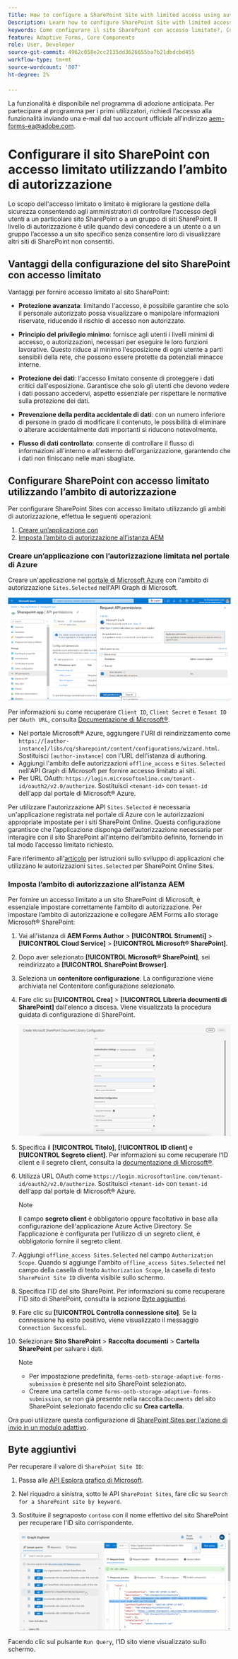 ```yaml
---
Title: How to configure a SharePoint Site with limited access using authorization scope?
Description: Learn how to configure SharePoint Site with limited access using the authorization scope.
keywords: Come configurare il sito SharePoint con accesso limitato?, Configurare SharePoint con accesso limitato, Utilizzare l'ambito di autorizzazione per limitare l'accesso al sito SharePoint.
feature: Adaptive Forms, Core Components
role: User, Developer
source-git-commit: 4962c058e2cc2135dd3626655ba7b21dbdcbd455
workflow-type: tm+mt
source-wordcount: '807'
ht-degree: 2%

---
```



<span class="preview"> La funzionalità è disponibile nel programma di adozione anticipata. Per partecipare al programma per i primi utilizzatori, richiedi l’accesso alla funzionalità inviando una e-mail dal tuo account ufficiale all’indirizzo aem-forms-ea@adobe.com. </span>

# Configurare il sito SharePoint con accesso limitato utilizzando l’ambito di autorizzazione

Lo scopo dell&#39;accesso limitato o limitato è migliorare la gestione della sicurezza consentendo agli amministratori di controllare l&#39;accesso degli utenti a un particolare sito SharePoint o a un gruppo di siti SharePoint. Il livello di autorizzazione è utile quando devi concedere a un utente o a un gruppo l’accesso a un sito specifico senza consentire loro di visualizzare altri siti di SharePoint non consentiti.

## Vantaggi della configurazione del sito SharePoint con accesso limitato

Vantaggi per fornire accesso limitato al sito SharePoint:

* **Protezione avanzata**: limitando l&#39;accesso, è possibile garantire che solo il personale autorizzato possa visualizzare o manipolare informazioni riservate, riducendo il rischio di accesso non autorizzato.

* **Principio del privilegio minimo**: fornisce agli utenti i livelli minimi di accesso, o autorizzazioni, necessari per eseguire le loro funzioni lavorative. Questo riduce al minimo l&#39;esposizione di ogni utente a parti sensibili della rete, che possono essere protette da potenziali minacce interne.

* **Protezione dei dati**: l&#39;accesso limitato consente di proteggere i dati critici dall&#39;esposizione. Garantisce che solo gli utenti che devono vedere i dati possano accedervi, aspetto essenziale per rispettare le normative sulla protezione dei dati.

* **Prevenzione della perdita accidentale di dati**: con un numero inferiore di persone in grado di modificare il contenuto, le possibilità di eliminare o alterare accidentalmente dati importanti si riducono notevolmente.

* **Flusso di dati controllato**: consente di controllare il flusso di informazioni all&#39;interno e all&#39;esterno dell&#39;organizzazione, garantendo che i dati non finiscano nelle mani sbagliate.

## Configurare SharePoint con accesso limitato utilizzando l’ambito di autorizzazione

Per configurare SharePoint Sites con accesso limitato utilizzando gli ambiti di autorizzazione, effettua le seguenti operazioni:

1. [Creare un’applicazione con ](#create-an-application-with-the-limited-permission-in-the-azure-portal)
1. [Imposta l’ambito di autorizzazione all’istanza AEM](#set-the-authorization-scope-at-aem-instance)

### Creare un’applicazione con l’autorizzazione limitata nel portale di Azure

Creare un&#39;applicazione nel [portale di Microsoft Azure](https://portal.azure.com/#home) con l&#39;ambito di autorizzazione `Sites.Selected` nell&#39;API Graph di Microsoft.

![Sito SharePoint selezionato](/help/forms/assets/sharepoint-selected-site.png)

Per informazioni su come recuperare `Client ID`, `Client Secret` e `Tenant ID` per `OAuth URL`, consulta [Documentazione di Microsoft®](https://learn.microsoft.com/en-us/graph/auth-register-app-v2).
* Nel portale Microsoft® Azure, aggiungere l&#39;URI di reindirizzamento come `https://[author-instance]/libs/cq/sharepoint/content/configurations/wizard.html`. Sostituisci `[author-instance]` con l&#39;URL dell&#39;istanza di authoring.
* Aggiungi l&#39;ambito delle autorizzazioni `offline_access` e `Sites.Selected` nell&#39;API Graph di Microsoft per fornire accesso limitato ai siti.
* Per URL OAuth: `https://login.microsoftonline.com/tenant-id/oauth2/v2.0/authorize`. Sostituisci `<tenant-id>` con `tenant-id` dell&#39;app dal portale di Microsoft® Azure.

Per utilizzare l&#39;autorizzazione API `Sites.Selected` è necessaria un&#39;applicazione registrata nel portale di Azure con le autorizzazioni appropriate impostate per i siti SharePoint Online. Questa configurazione garantisce che l’applicazione disponga dell’autorizzazione necessaria per interagire con il sito SharePoint all’interno dell’ambito definito, fornendo in tal modo l’accesso limitato richiesto.

Fare riferimento all&#39;[articolo](https://techcommunity.microsoft.com/t5/microsoft-sharepoint-blog/develop-applications-that-use-sites-selected-permissions-for-spo/ba-p/3790476) per istruzioni sullo sviluppo di applicazioni che utilizzano le autorizzazioni `Sites.Selected` per SharePoint Online Sites.

### Imposta l’ambito di autorizzazione all’istanza AEM

Per fornire un accesso limitato a un sito SharePoint di Microsoft, è essenziale impostare correttamente l’ambito di autorizzazione. Per impostare l’ambito di autorizzazione e collegare AEM Forms allo storage Microsoft® SharePoint:

1. Vai all&#39;istanza di **AEM Forms Author** > **[!UICONTROL Strumenti]** > **[!UICONTROL Cloud Service]** > **[!UICONTROL Microsoft® SharePoint]**.
1. Dopo aver selezionato **[!UICONTROL Microsoft® SharePoint]**, sei reindirizzato a **[!UICONTROL SharePoint Browser]**.
1. Seleziona un **contenitore configurazione**. La configurazione viene archiviata nel Contenitore configurazione selezionato.
1. Fare clic su **[!UICONTROL Crea]** > **[!UICONTROL Libreria documenti di SharePoint]** dall&#39;elenco a discesa. Viene visualizzata la procedura guidata di configurazione di SharePoint.

   ![Accesso sito limitato SharePoint](/help/forms/assets/sharepoint-doc-library-limited-scopes.png)

1. Specifica il **[!UICONTROL Titolo]**, **[!UICONTROL ID client]** e **[!UICONTROL Segreto client]**. Per informazioni su come recuperare l&#39;ID client e il segreto client, consulta la [documentazione di Microsoft®](https://learn.microsoft.com/en-us/graph/auth-register-app-v2).

1. Utilizza URL OAuth come `https://login.microsoftonline.com/tenant-id/oauth2/v2.0/authorize`. Sostituisci `<tenant-id>` con `tenant-id` dell&#39;app dal portale di Microsoft® Azure.

   >[!NOTE]
   >
   > Il campo **segreto client** è obbligatorio oppure facoltativo in base alla configurazione dell&#39;applicazione Azure Active Directory. Se l’applicazione è configurata per l’utilizzo di un segreto client, è obbligatorio fornire il segreto client.

1. Aggiungi `offline_access Sites.Selected` nel campo `Authorization Scope`. Quando si aggiunge l&#39;ambito `offline_access Sites.Selected` nel campo della casella di testo `Authorization Scope`, la casella di testo `SharePoint Site ID` diventa visibile sullo schermo.

1. Specifica l&#39;ID del sito SharePoint. Per informazioni su come recuperare l&#39;ID sito di SharePoint, consulta la sezione [Byte aggiuntivi](#extra-bytes).

1. Fare clic su **[!UICONTROL Controlla connessione sito]**. Se la connessione ha esito positivo, viene visualizzato il messaggio `Connection Successful`.

1. Selezionare **Sito SharePoint** > **Raccolta documenti** > **Cartella SharePoint** per salvare i dati.

   >[!NOTE]
   >
   >* Per impostazione predefinita, `forms-ootb-storage-adaptive-forms-submission` è presente nel sito SharePoint selezionato.
   >* Creare una cartella come `forms-ootb-storage-adaptive-forms-submission`, se non già presente nella raccolta `Documents` del sito SharePoint selezionato facendo clic su **Crea cartella**.

Ora puoi utilizzare questa configurazione di [SharePoint Sites per l&#39;azione di invio in un modulo adattivo](/help/forms/configure-submit-action-sharepoint.md#use-sharepoint-document-library-configuration-in-an-adaptive-form-use-sharepoint-configuartion-in-af).

## Byte aggiuntivi

Per recuperare il valore di `SharePoint Site ID`:
1. Passa alle [API Esplora grafico di Microsoft](https://developer.microsoft.com/en-us/graph/graph-explorer).
1. Nel riquadro a sinistra, sotto le API `SharePoint Sites`, fare clic su `Search for a SharePoint site by keyword`.
1. Sostituire il segnaposto `contoso` con il nome effettivo del sito SharePoint per recuperare l&#39;ID sito corrispondente.

   ![ID raccolta documenti di SharePoint](/help/forms/assets/sharepoint-site-id.png)

Facendo clic sul pulsante `Run Query`, l&#39;ID sito viene visualizzato sullo schermo.